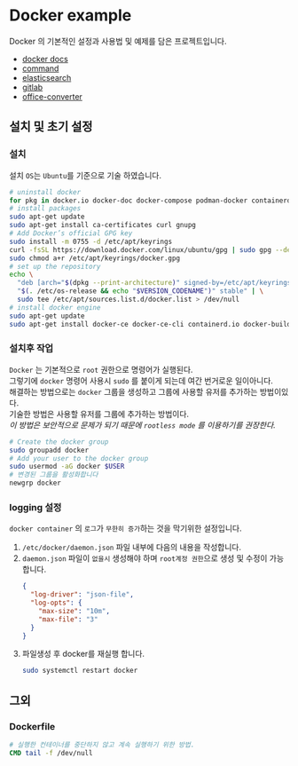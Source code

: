 # Docker example
Docker 의 기본적인 설정과 사용법 및 예제를 담은 프로젝트입니다.
- [docker docs](https://docs.docker.com/)
- [command](./docs/command.md)
- [elasticsearch](./elastic/README.md)
- [gitlab](./gitlab/README.md)
- [office-converter](./office-converter/README.md)

## 설치 및 초기 설정
### 설치
설치 `OS`는 `Ubuntu`를 기준으로 기술 하였습니다.
```bash
# uninstall docker
for pkg in docker.io docker-doc docker-compose podman-docker containerd runc; do sudo apt-get remove $pkg; done
# install packages
sudo apt-get update
sudo apt-get install ca-certificates curl gnupg
# Add Docker’s official GPG key
sudo install -m 0755 -d /etc/apt/keyrings
curl -fsSL https://download.docker.com/linux/ubuntu/gpg | sudo gpg --dearmor -o /etc/apt/keyrings/docker.gpg
sudo chmod a+r /etc/apt/keyrings/docker.gpg
# set up the repository
echo \
  "deb [arch="$(dpkg --print-architecture)" signed-by=/etc/apt/keyrings/docker.gpg] https://download.docker.com/linux/ubuntu \
  "$(. /etc/os-release && echo "$VERSION_CODENAME")" stable" | \
  sudo tee /etc/apt/sources.list.d/docker.list > /dev/null
# install docker engine
sudo apt-get update
sudo apt-get install docker-ce docker-ce-cli containerd.io docker-buildx-plugin docker-compose-plugin
```

### 설치후 작업
`Docker` 는 기본적으로 `root` 권한으로 명령어가 실행된다.  
그렇기에 `docker` 명령어 사용시 `sudo` 를 붙이게 되는데 여간 번거로운 일이아니다.  
해결하는 방법으로는 `docker` 그룹을 생성하고 그룹에 사용할 유저를 추가하는 방법이있다.  
기술한 방법은 사용할 유저를 그룹에 추가하는 방법이다.  
*이 방법은 보안적으로 문제가 되기 때문에 `rootless mode` 를 이용하기를 권장한다.*
```bash
# Create the docker group
sudo groupadd docker
# Add your user to the docker group
sudo usermod -aG docker $USER
# 변경된 그룹을 활성화합니다
newgrp docker
```

### logging 설정
`docker container` 의 `로그`가 `무한히 증가`하는 것을 막기위한 설정입니다.
1. `/etc/docker/daemon.json` 파일 내부에 다음의 내용을 작성합니다.
2. `daemon.json` 파일이 `없을시` 생성해야 하며 `root계정 권한`으로 생성 및 수정이 가능합니다.
    ```json
    {
      "log-driver": "json-file",
      "log-opts": {
        "max-size": "10m",
        "max-file": "3" 
      }
    }
    ```
3. 파일생성 후 docker를 재실행 합니다.
    ```bash
    sudo systemctl restart docker
    ```

## 그외

### Dockerfile
```Dockerfile
# 실행한 컨테이너를 중단하지 않고 계속 실행하기 위한 방법.
CMD tail -f /dev/null
```